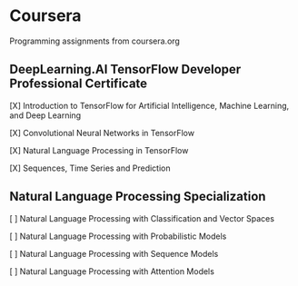 # Coursera
Programming assignments from coursera.org

## DeepLearning.AI TensorFlow Developer Professional Certificate

[X] Introduction to TensorFlow for Artificial Intelligence, Machine Learning, and Deep Learning

[X] Convolutional Neural Networks in TensorFlow

[X] Natural Language Processing in TensorFlow

[X] Sequences, Time Series and Prediction

## Natural Language Processing Specialization

[ ] Natural Language Processing with Classification and Vector Spaces

[ ] Natural Language Processing with Probabilistic Models

[ ] Natural Language Processing with Sequence Models

[ ] Natural Language Processing with Attention Models
